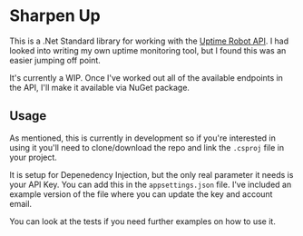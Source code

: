 # Sharpen Up

This is a .Net Standard library for working with the [Uptime Robot API](https://uptimerobot.com/api). I had looked into writing my own uptime monitoring tool, but I found this was an easier jumping off point. 

It's currently a WIP. Once I've worked out all of the available endpoints in the API, I'll make it available via NuGet package. 

## Usage

As mentioned, this is currently in development so if you're interested in using it you'll need to clone/download the repo and link the `.csproj` file in your project. 

It is setup for Depenedency Injection, but the only real parameter it needs is your API Key. You can add this in the `appsettings.json` file. I've included an example version of the file where you can update the key and account email. 

You can look at the tests if you need further examples on how to use it. 
